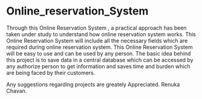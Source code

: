 # Online_reservation_System

Through this Online Reservation System , a practical approach has been taken under study to understand how online reservation system works. This Online Reservation System will include all the necessary fields which are required during online reservation system. This Online Reservation System will be easy to use and can be used by any person. The basic idea behind this project is to save data in a central database which can be accessed by any authorize person to get information and saves time and burden which are being faced by their customers.

Any suggestions regarding projects are greately Appreciated.
                                                                <project owner>
                                                                Renuka Chavan.
